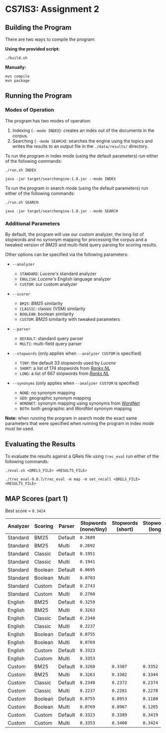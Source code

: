 # CS7IS3: Assignment 2

## Building the Program

There are two ways to compile the program:

**Using the provided script:**

```
./build.sh
```

**Manually:**

```
mvn compile
mvn package
```

## Running the Program

### Modes of Operation

The program has two modes of operation:

1. Indexing (`--mode INDEX`): creates an index out of the documents in the corpus.
2. Searching (`--mode SEARCH`): searches the engine using the topics and writes the results to an output file in the `./data/results/` directory.

To run the program in index mode (using the default parameters) run either of the following commands:

```
./run.sh INDEX
```

```
java -jar target/searchengine-1.0.jar --mode INDEX
```

To run the program in search mode (using the default parameters) run either of the following commands:

```
./run.sh SEARCH
```

```
java -jar target/searchengine-1.0.jar --mode SEARCH
```

### Additional Parameters

By default, the program will use our custom analyzer, the long list of stopwords and no synonym mapping for processing the corpus and a tweaked version of *BM25* and multi-field query parsing for scoring results.

Other options can be specified via the following parameters:

- `--analyzer`
    - `STANDARD`: *Lucene's* standard analyzer
    - `ENGLISH`: *Lucene's* English language analyzer
    - `CUSTOM`: our custom analyzer

- `--scorer`
    - `BM25`: *BM25* similarity
    - `CLASSIC`: classic (VSM) similarity
    - `BOOLEAN`: boolean similarity
    - `CUSTOM`: *BM25* similarity with tweaked parameters

- `--parser`
    - `DEFAULT`: standard query parser
    - `MULTI`: multi-field query parser

- `--stopwords` (only applies when `--analyzer CUSTOM` is specified)
    - `TINY`: the default 33 stopwords used by *Lucene*
    - `SHORT`: a list of 174 stopwords from [*Ranks NL*](https://www.ranks.nl/stopwords)
    - `LONG`: a list of 667 stopwords from [*Ranks NL*](https://www.ranks.nl/stopwords)

- `--synonyms` (only applies when `--analyzer CUSTOM` is specified)
    - `NONE`: no synonym mapping
    - `GEO`: geographic synonym mapping
    - `WORDNET`: synonym mapping using synonyms from [*WordNet*](https://wordnet.princeton.edu/)
    - `BOTH`: both geographic and *WordNet* synonym mapping

**Note:** when running the program in search mode the exact same parameters that were specified when running the program in index mode must be used.

## Evaluating the Results

To evaluate the results against a QRels file using `trec_eval` run either of the following commands:

```
./eval.sh <QRELS_FILE> <RESULTS_FILE>
```

```
./trec_eval-9.0.7/trec_eval -m map -m set_recall <QRELS_FILE> <RESULTS_FILE>
```

## MAP Scores (part 1)

Best score = `0.3424`

| Analyzer | Scoring | Parser | Stopwords (none/tiny) | Stopwords (short) | Stopwords (long) |
| - | - | - | - | - | - |
| Standard | BM25 | Default | `0.2689` |  |  |
| Standard | BM25 | Multi | `0.2692` |  |  |
| Standard | Classic | Default | `0.1951` |  |  |
| Standard | Classic | Multi | `0.1941` |  |  |
| Standard | Boolean | Default | `0.0695` |  |  |
| Standard | Boolean | Multi | `0.0703` |  |  |
| Standard | Custom | Default | `0.2743` |  |  |
| Standard | Custom | Multi | `0.2760` |  |  |
| English | BM25 | Default | `0.3259` |  |  |
| English | BM25 | Multi | `0.3263` |  |  |
| English | Classic | Default | `0.2340` |  |  |
| English | Classic | Multi | `0.2237` |  |  |
| English | Boolean | Default | `0.0755` |  |  |
| English | Boolean | Multi | `0.0769` |  |  |
| English | Custom | Default | `0.3323` |  |  |
| English | Custom | Multi | `0.3353` |  |  |
| Custom | BM25 | Default | `0.3260` | `0.3307` | `0.3352` |
| Custom | BM25 | Multi | `0.3263` | `0.3302` | `0.3344` |
| Custom | Classic | Default | `0.2340` | `0.2372` | `0.2374` |
| Custom | Classic | Multi | `0.2237` | `0.2281` | `0.2278` |
| Custom | Boolean | Default | `0.0755` | `0.0953` | `0.1180` |
| Custom | Boolean | Multi | `0.0769` | `0.0967` | `0.1205` |
| Custom | Custom | Default | `0.3323` | `0.3389` | `0.3419` |
| Custom | Custom | Multi | `0.3353` | `0.3400` | `0.3424` |
